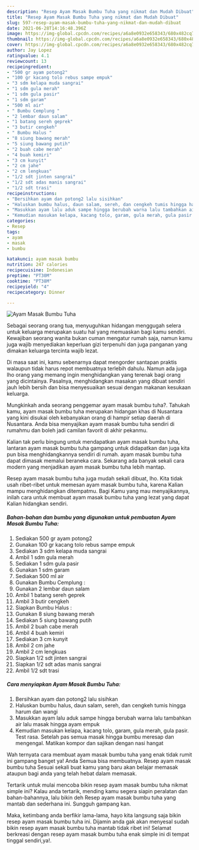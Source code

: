 ```yaml
---
description: "Resep Ayam Masak Bumbu Tuha yang nikmat dan Mudah Dibuat"
title: "Resep Ayam Masak Bumbu Tuha yang nikmat dan Mudah Dibuat"
slug: 597-resep-ayam-masak-bumbu-tuha-yang-nikmat-dan-mudah-dibuat
date: 2021-06-28T14:16:48.396Z
image: https://img-global.cpcdn.com/recipes/a6a8e0932e658343/680x482cq70/ayam-masak-bumbu-tuha-foto-resep-utama.jpg
thumbnail: https://img-global.cpcdn.com/recipes/a6a8e0932e658343/680x482cq70/ayam-masak-bumbu-tuha-foto-resep-utama.jpg
cover: https://img-global.cpcdn.com/recipes/a6a8e0932e658343/680x482cq70/ayam-masak-bumbu-tuha-foto-resep-utama.jpg
author: Jay Lopez
ratingvalue: 4.1
reviewcount: 13
recipeingredient:
- "500 gr ayam potong2"
- "100 gr kacang tolo rebus sampe empuk"
- "3 sdm kelapa muda sangrai"
- "1 sdm gula merah"
- "1 sdm gula pasir"
- "1 sdm garam"
- "500 ml air"
- " Bumbu Cemplung "
- "2 lembar daun salam"
- "1 batang sereh geprek"
- "3 butir cengkeh"
- " Bumbu Halus "
- "8 siung bawang merah"
- "5 siung bawang putih"
- "2 buah cabe merah"
- "4 buah kemiri"
- "3 cm kunyit"
- "2 cm jahe"
- "2 cm lengkuas"
- "1/2 sdt jinten sangrai"
- "1/2 sdt adas manis sangrai"
- "1/2 sdt trasi"
recipeinstructions:
- "Bersihkan ayam dan potong2 lalu sisihkan"
- "Haluskan bumbu halus, daun salam, sereh, dan cengkeh tumis hingga harum dan wangi"
- "Masukkan ayam lalu aduk sampe hingga berubah warna lalu tambahkan air lalu masak hingga ayam empuk"
- "Kemudian masukan kelapa, kacang tolo, garam, gula merah, gula pasir. Test rasa. Setelah pas semua masak hingga bumbu meresap dan mengengal. Matikan kompor dan sajikan dengan nasi hangat"
categories:
- Resep
tags:
- ayam
- masak
- bumbu

katakunci: ayam masak bumbu 
nutrition: 247 calories
recipecuisine: Indonesian
preptime: "PT30M"
cooktime: "PT38M"
recipeyield: "4"
recipecategory: Dinner

---
```



![Ayam Masak Bumbu Tuha](https://img-global.cpcdn.com/recipes/a6a8e0932e658343/680x482cq70/ayam-masak-bumbu-tuha-foto-resep-utama.jpg)

Sebagai seorang orang tua, menyuguhkan hidangan menggugah selera untuk keluarga merupakan suatu hal yang memuaskan bagi kamu sendiri. Kewajiban seorang  wanita bukan cuman mengatur rumah saja, namun kamu juga wajib menyediakan keperluan gizi terpenuhi dan juga panganan yang dimakan keluarga tercinta wajib lezat.

Di masa  saat ini, kamu sebenarnya dapat mengorder santapan praktis walaupun tidak harus repot membuatnya terlebih dahulu. Namun ada juga lho orang yang memang ingin menghidangkan yang terenak bagi orang yang dicintainya. Pasalnya, menghidangkan masakan yang dibuat sendiri jauh lebih bersih dan bisa menyesuaikan sesuai dengan makanan kesukaan keluarga. 



Mungkinkah anda seorang penggemar ayam masak bumbu tuha?. Tahukah kamu, ayam masak bumbu tuha merupakan hidangan khas di Nusantara yang kini disukai oleh kebanyakan orang di hampir setiap daerah di Nusantara. Anda bisa menyajikan ayam masak bumbu tuha sendiri di rumahmu dan boleh jadi camilan favorit di akhir pekanmu.

Kalian tak perlu bingung untuk mendapatkan ayam masak bumbu tuha, lantaran ayam masak bumbu tuha gampang untuk didapatkan dan juga kita pun bisa menghidangkannya sendiri di rumah. ayam masak bumbu tuha dapat dimasak memalui beraneka cara. Sekarang ada banyak sekali cara modern yang menjadikan ayam masak bumbu tuha lebih mantap.

Resep ayam masak bumbu tuha juga mudah sekali dibuat, lho. Kita tidak usah ribet-ribet untuk memesan ayam masak bumbu tuha, karena Kalian mampu menghidangkan ditempatmu. Bagi Kamu yang mau menyajikannya, inilah cara untuk membuat ayam masak bumbu tuha yang lezat yang dapat Kalian hidangkan sendiri.

<!--inarticleads1-->

##### Bahan-bahan dan bumbu yang digunakan untuk pembuatan Ayam Masak Bumbu Tuha:

1. Sediakan 500 gr ayam potong2
1. Gunakan 100 gr kacang tolo rebus sampe empuk
1. Sediakan 3 sdm kelapa muda sangrai
1. Ambil 1 sdm gula merah
1. Sediakan 1 sdm gula pasir
1. Gunakan 1 sdm garam
1. Sediakan 500 ml air
1. Gunakan  Bumbu Cemplung :
1. Gunakan 2 lembar daun salam
1. Ambil 1 batang sereh geprek
1. Ambil 3 butir cengkeh
1. Siapkan  Bumbu Halus :
1. Gunakan 8 siung bawang merah
1. Sediakan 5 siung bawang putih
1. Ambil 2 buah cabe merah
1. Ambil 4 buah kemiri
1. Sediakan 3 cm kunyit
1. Ambil 2 cm jahe
1. Ambil 2 cm lengkuas
1. Siapkan 1/2 sdt jinten sangrai
1. Siapkan 1/2 sdt adas manis sangrai
1. Ambil 1/2 sdt trasi




<!--inarticleads2-->

##### Cara menyiapkan Ayam Masak Bumbu Tuha:

1. Bersihkan ayam dan potong2 lalu sisihkan
1. Haluskan bumbu halus, daun salam, sereh, dan cengkeh tumis hingga harum dan wangi
1. Masukkan ayam lalu aduk sampe hingga berubah warna lalu tambahkan air lalu masak hingga ayam empuk
1. Kemudian masukan kelapa, kacang tolo, garam, gula merah, gula pasir. Test rasa. Setelah pas semua masak hingga bumbu meresap dan mengengal. Matikan kompor dan sajikan dengan nasi hangat




Wah ternyata cara membuat ayam masak bumbu tuha yang enak tidak rumit ini gampang banget ya! Anda Semua bisa membuatnya. Resep ayam masak bumbu tuha Sesuai sekali buat kamu yang baru akan belajar memasak ataupun bagi anda yang telah hebat dalam memasak.

Tertarik untuk mulai mencoba bikin resep ayam masak bumbu tuha nikmat simple ini? Kalau anda tertarik, mending kamu segera siapin peralatan dan bahan-bahannya, lalu bikin deh Resep ayam masak bumbu tuha yang mantab dan sederhana ini. Sungguh gampang kan. 

Maka, ketimbang anda berfikir lama-lama, hayo kita langsung saja bikin resep ayam masak bumbu tuha ini. Dijamin anda gak akan menyesal sudah bikin resep ayam masak bumbu tuha mantab tidak ribet ini! Selamat berkreasi dengan resep ayam masak bumbu tuha enak simple ini di tempat tinggal sendiri,ya!.

